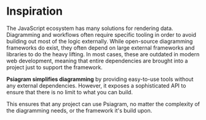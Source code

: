 # Inspiration

The JavaScript ecosystem has many solutions for rendering data. Diagramming and
workflows often require specific tooling in order to avoid building out most of
the logic externally. While open-source diagramming frameworks do exist, they
often depend on large external frameworks and libraries to do the heavy lifting.
In most cases, these are outdated in modern web development, meaning that entire
dependencies are brought into a project just to support the framework.

**Psiagram simplifies diagramming** by providing easy-to-use tools without any
external dependencies. However, it exposes a sophisticated API to ensure that
there is no limit to what you can build.

This ensures that any project can use Psiagram, no matter the complexity of the
diagramming needs, or the framework it's build upon.
